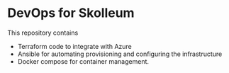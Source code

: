 # DevOps for Skolleum

This repository contains 
- Terraform code to integrate with Azure
- Ansible for automating provisioning and configuring the infrastructure
- Docker compose for container management.